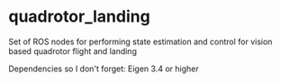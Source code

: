 # quadrotor_landing
Set of ROS nodes for performing state estimation and control for vision based quadrotor flight and landing

Dependencies so I don't forget:
Eigen 3.4 or higher